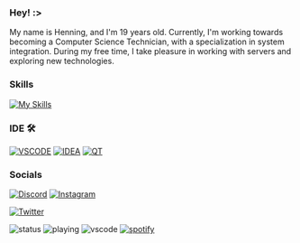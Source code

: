 ### Hey! :>
My name is Henning, and I'm 19 years old. Currently, I'm working towards becoming a Computer Science Technician, with a specialization in system integration. During my free time, I take pleasure in working with servers and exploring new technologies.


### Skills
[![My Skills](https://skillicons.dev/icons?i=cloudflare,aws,azure,netlify,vercel,java,cpp,python,html,css,php,docker,mysql,mongodb&perline=10)](https://mutebefehl.de)

### IDE 🛠 
[![VSCODE](https://skillicons.dev/icons?i=vscode)](https://code.visualstudio.com/)
[![IDEA](https://skillicons.dev/icons?i=idea)](https://www.jetbrains.com/idea/)
[![QT](https://skillicons.dev/icons?i=qt)](https://www.qt.io/product)

### Socials
[![Discord](https://skillicons.dev/icons?i=discord)](https://discord.com/users/224270178836283392)
[![Instagram](https://skillicons.dev/icons?i=instagram)](https://www.instagram.com/mutebefehl/)	

[![Twitter](https://skillicons.dev/icons?i=twitter)](https://twitter.com/MuteBefehl)

![status](https://nocache.advaith.workers.dev?url=https://img.shields.io/endpoint?url=https://dev.discordprofiles.me/api/badge/status/224270178836283392?simple=true)
![playing](https://nocache.advaith.workers.dev?url=https://img.shields.io/endpoint?url=https://dev.discordprofiles.me/api/badge/playing/224270178836283392)
![vscode](https://nocache.advaith.workers.dev?url=https://img.shields.io/endpoint?url=https://dev.discordprofiles.me/api/badge/vscode/224270178836283392)
[![spotify](https://nocache.advaith.workers.dev?url=https://img.shields.io/endpoint?url=https://dev.discordprofiles.me/api/badge/spotify/224270178836283392)](https://dev.discordprofiles.me/openspotify/224270178836283392)

